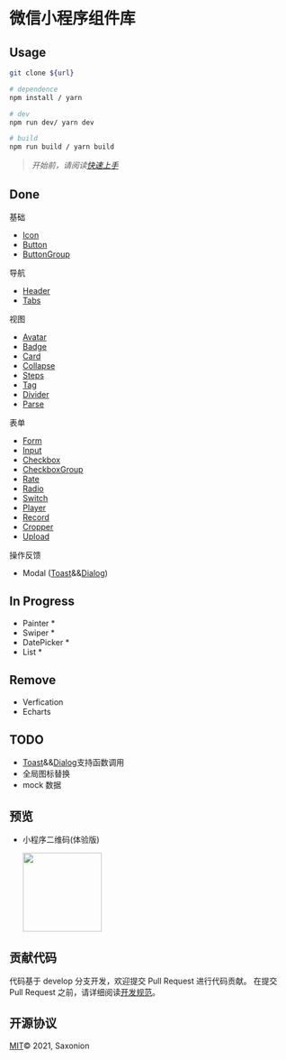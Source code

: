 # 微信小程序组件库

## Usage

```bash
git clone ${url}

# dependence
npm install / yarn

# dev
npm run dev/ yarn dev

# build
npm run build / yarn build

```

> _开始前，请阅读[快速上手](./docs/index.md)_

## Done

基础

- [Icon](./docs/icon.md)
- [Button](./docs/button.md)
- [ButtonGroup](./docs/buttonGroup.md)

导航

- [Header](./docs/header.md)
- [Tabs](./docs/tabs.md)

视图

- [Avatar](./docs/avatar.md)
- [Badge](./docs/badge.md)
- [Card](./docs/card.md)
- [Collapse](./docs/collapse.md)
- [Steps](./docs/steps.md)
- [Tag](./docs/tag.md)
- [Divider](./docs/divider.md)
- [Parse](./docs/parse.md)

表单

- [Form](./docs/form.md)
- [Input](./docs/input.md)
- [Checkbox](./docs/checkbox.md)
- [CheckboxGroup](./docs/checkboxGroup.md)
- [Rate](./docs/rate.md)
- [Radio](./docs/radio.md)
- [Switch](./docs/switch.md)
- [Player](./docs/player.md)
- [Record](./docs/record.md)
- [Cropper](./docs/cropper.md)
- [Upload](./docs/upload.md)

操作反馈

- Modal ([Toast](./docs/toast.md)&&[Dialog](./docs/dialog.md))

## In Progress

- Painter \*
- Swiper \*
- DatePicker \*
- List \*

## Remove

- Verfication
- Echarts

## TODO

- [Toast](./docs/toast.md)&&[Dialog](./docs/dialog.md)支持函数调用
- 全局图标替换
- mock 数据

## 预览

- 小程序二维码(体验版)

  <image src="./docs/imgs/preview.jpg" style="width: 140px"/>

## 贡献代码

代码基于 develop 分支开发，欢迎提交 Pull Request 进行代码贡献。
在提交 Pull Request 之前，请详细阅读[开发规范](http://server.azalea-tech.com:10086/pages/viewpage.action?pageId=21660191)。

## 开源协议

[MIT](https://opensource.org/licenses/MIT)© 2021, Saxonion
